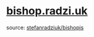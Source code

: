 # [bishop.radzi.uk](https://bishop.radzi.uk/)

source: [stefanradziuk/bishopjs](https://github.com/stefanradziuk/bishopjs)
